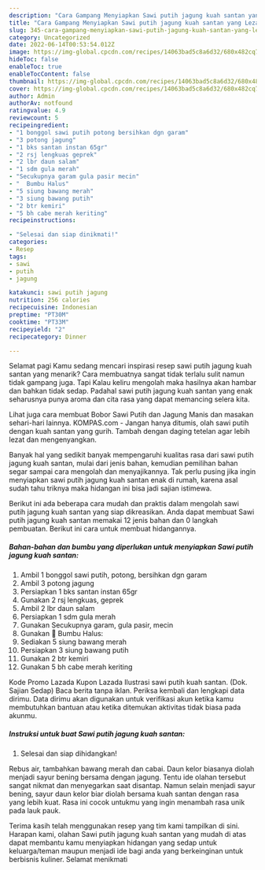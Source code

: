 ```yaml
---
description: "Cara Gampang Menyiapkan Sawi putih jagung kuah santan yang Lezat Sekali}"
title: "Cara Gampang Menyiapkan Sawi putih jagung kuah santan yang Lezat Sekali}"
slug: 345-cara-gampang-menyiapkan-sawi-putih-jagung-kuah-santan-yang-lezat-sekali
category: Uncategorized
date: 2022-06-14T00:53:54.012Z
image: https://img-global.cpcdn.com/recipes/14063bad5c8a6d32/680x482cq70/sawi-putih-jagung-kuah-santan-foto-resep-utama.jpg
hideToc: false
enableToc: true
enableTocContent: false
thumbnail: https://img-global.cpcdn.com/recipes/14063bad5c8a6d32/680x482cq70/sawi-putih-jagung-kuah-santan-foto-resep-utama.jpg
cover: https://img-global.cpcdn.com/recipes/14063bad5c8a6d32/680x482cq70/sawi-putih-jagung-kuah-santan-foto-resep-utama.jpg
author: Admin
authorAv: notfound
ratingvalue: 4.9
reviewcount: 5
recipeingredient:
- "1 bonggol sawi putih potong bersihkan dgn garam"
- "3 potong jagung"
- "1 bks santan instan 65gr"
- "2 rsj lengkuas geprek"
- "2 lbr daun salam"
- "1 sdm gula merah"
- "Secukupnya garam gula pasir mecin"
- "  Bumbu Halus"
- "5 siung bawang merah"
- "3 siung bawang putih"
- "2 btr kemiri"
- "5 bh cabe merah keriting"
recipeinstructions:

- "Selesai dan siap dinikmati!"
categories:
- Resep
tags:
- sawi
- putih
- jagung

katakunci: sawi putih jagung 
nutrition: 256 calories
recipecuisine: Indonesian
preptime: "PT30M"
cooktime: "PT33M"
recipeyield: "2"
recipecategory: Dinner

---
```



Selamat pagi Kamu sedang mencari inspirasi resep sawi putih jagung kuah santan yang menarik? Cara membuatnya sangat tidak terlalu sulit namun tidak gampang juga. Tapi Kalau keliru mengolah maka hasilnya akan hambar dan bahkan tidak sedap. Padahal sawi putih jagung kuah santan yang enak seharusnya punya aroma dan cita rasa yang dapat memancing selera kita.


Lihat juga cara membuat Bobor Sawi Putih dan Jagung Manis dan masakan sehari-hari lainnya. KOMPAS.com - Jangan hanya ditumis, olah sawi putih dengan kuah santan yang gurih. Tambah dengan daging tetelan agar lebih lezat dan mengenyangkan.

Banyak hal yang sedikit banyak mempengaruhi kualitas rasa dari sawi putih jagung kuah santan, mulai dari jenis bahan, kemudian pemilihan bahan segar sampai cara mengolah dan menyajikannya. Tak perlu pusing jika ingin menyiapkan sawi putih jagung kuah santan enak di rumah, karena asal sudah tahu triknya maka hidangan ini bisa jadi sajian istimewa.


Berikut ini ada beberapa cara mudah dan praktis dalam mengolah sawi putih jagung kuah santan yang siap dikreasikan. Anda dapat membuat Sawi putih jagung kuah santan memakai 12 jenis bahan dan 0 langkah pembuatan. Berikut ini cara untuk membuat hidangannya.

<!--inarticleads1-->

##### Bahan-bahan dan bumbu yang diperlukan untuk menyiapkan Sawi putih jagung kuah santan:

1. Ambil 1 bonggol sawi putih, potong, bersihkan dgn garam
1. Ambil 3 potong jagung
1. Persiapkan 1 bks santan instan 65gr
1. Gunakan 2 rsj lengkuas, geprek
1. Ambil 2 lbr daun salam
1. Persiapkan 1 sdm gula merah
1. Gunakan Secukupnya garam, gula pasir, mecin
1. Gunakan  🍓 Bumbu Halus:
1. Sediakan 5 siung bawang merah
1. Persiapkan 3 siung bawang putih
1. Gunakan 2 btr kemiri
1. Gunakan 5 bh cabe merah keriting


Kode Promo Lazada Kupon Lazada Ilustrasi sawi putih kuah santan. (Dok. Sajian Sedap) Baca berita tanpa iklan. Periksa kembali dan lengkapi data dirimu. Data dirimu akan digunakan untuk verifikasi akun ketika kamu membutuhkan bantuan atau ketika ditemukan aktivitas tidak biasa pada akunmu. 

<!--inarticleads2-->

##### Instruksi untuk buat Sawi putih jagung kuah santan:


1. Selesai dan siap dihidangkan!

Rebus air, tambahkan bawang merah dan cabai. Daun kelor biasanya diolah menjadi sayur bening bersama dengan jagung. Tentu ide olahan tersebut sangat nikmat dan menyegarkan saat disantap. Namun selain menjadi sayur bening, sayur daun kelor biar diolah bersama kuah santan dengan rasa yang lebih kuat. Rasa ini cocok untukmu yang ingin menambah rasa unik pada lauk pauk. 

Terima kasih telah menggunakan resep yang tim kami tampilkan di sini. Harapan kami, olahan Sawi putih jagung kuah santan yang mudah di atas dapat membantu kamu menyiapkan hidangan yang sedap untuk keluarga/teman maupun menjadi ide bagi anda yang berkeinginan untuk berbisnis kuliner. Selamat menikmati
